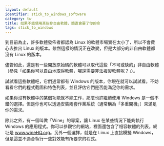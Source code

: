 ```yaml
---
layout: default
identifier: stick_to_windows_software
category: tw
title: 如果不能使用某些非自由軟體，簡直會要了你的命
tags: stick_to_windows
---
```


到目前為止，許多軟體發佈者都認為 Linux 的軟體市場實在太小了，所以不會費心去推出 Linux 的版本。雖然這樣的情況正在改變，但是大部分的非自由軟體都沒有 Linux 的版本。

儘管如此，還是有一些開放原始碼的軟體可以取代這些「不可或缺的」非自由軟體（參見「如果你可以自由地取得軟體，哪還需要非法複製軟體呢？」）。

試試看這些軟體吧，它們通常都有 Windows 的版本，你現在就可以試試看。不妨看看它們的程式截圖和特色列表，並且評估它們是否能滿足你的需求。

如果你沒有軟體中的某個功能就不能工作，那麼也許繼續使用 Windows 是一個不錯的選擇。但是你也可以透過安裝兩套作業系統（通常稱為「多重開機」）來滿足你的需求。


除此之外，有一個叫做「Wine」的專案，讓 Linux 在某些情況下能夠執行 Windows 的應用程式。你可以參觀它的網站，裡面還包含了相容軟體的列表，網址是 <a href="http://www.winehq.org/">www.wineHQ.org</a>。另外一個選擇，就是在 Linux 上直接模擬 Windows，但是這並不適合執行一些對效能有所要求的程式。

 